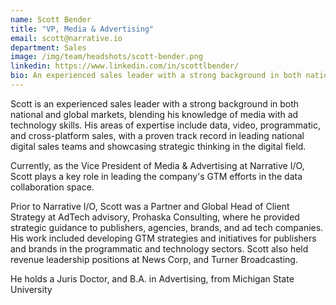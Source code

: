 ```yaml
---
name: Scott Bender
title: "VP, Media & Advertising"
email: scott@narrative.io
department: Sales
image: /img/team/headshots/scott-bender.png
linkedin: https://www.linkedin.com/in/scottlbender/
bio: An experienced sales leader with a strong background in both national and global markets.
---
```

Scott is an experienced sales leader with a strong background in both national and global markets, blending his knowledge of media with ad technology skills. His areas of expertise include data, video, programmatic, and cross-platform sales, with a proven track record in leading national digital sales teams and showcasing strategic thinking in the digital field.

Currently, as the Vice President of Media & Advertising at Narrative I/O, Scott plays a key role in leading the company's GTM efforts in the data collaboration space.

Prior to Narrative I/O, Scott was a Partner and Global Head of Client Strategy at AdTech advisory, Prohaska Consulting, where he provided strategic guidance to publishers, agencies, brands, and ad tech companies. His work included developing GTM strategies and initiatives for publishers and brands in the programmatic and technology sectors. Scott also held revenue leadership positions at News Corp, and Turner Broadcasting.

He holds a Juris Doctor, and B.A. in Advertising,  from Michigan State University